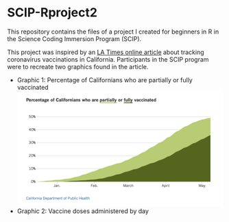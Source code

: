 # SCIP-Rproject2

This repository contains the files of a project I created for beginners in R in the Science Coding Immersion Program (SCIP). 

This project was inspired by an [LA Times online article][ref1] about tracking coronavirus vaccinations in California. Participants in the SCIP program were to recreate two graphics found in the article.
- Graphic 1: Percentage of Californians who are partially or fully vaccinated
![Graphic1](https://raw.githubusercontent.com/phamoh/SCIP-Rproject2/5f7ae3cd77157eade37bd27f52ea788955152e79/misc/graphic1.png)
- Graphic 2: Vaccine doses administered by day


[//]: # (Reference links used)

   [ref1]: <https://www.latimes.com/projects/california-coronavirus-cases-tracking-outbreak/covid-19-vaccines-distribution/#county-comparison>
